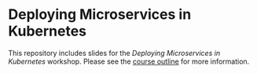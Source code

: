 # Deploying Microservices in Kubernetes 

This repository includes slides for the _Deploying Microservices in
Kubernetes_ workshop. Please
see the [course outline](slides/course-outline.md) for more information.
